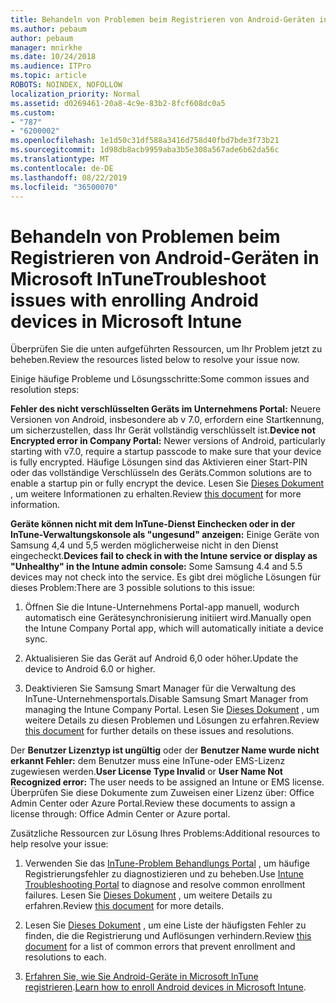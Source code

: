 ```yaml
---
title: Behandeln von Problemen beim Registrieren von Android-Geräten in Microsoft InTune
ms.author: pebaum
author: pebaum
manager: mnirkhe
ms.date: 10/24/2018
ms.audience: ITPro
ms.topic: article
ROBOTS: NOINDEX, NOFOLLOW
localization_priority: Normal
ms.assetid: d0269461-20a8-4c9e-83b2-8fcf608dc0a5
ms.custom:
- "787"
- "6200002"
ms.openlocfilehash: 1e1d50c31df588a3416d758d40fbd7bde3f73b21
ms.sourcegitcommit: 1d98db8acb9959aba3b5e308a567ade6b62da56c
ms.translationtype: MT
ms.contentlocale: de-DE
ms.lasthandoff: 08/22/2019
ms.locfileid: "36500070"
---
```

# <a name="troubleshoot-issues-with-enrolling-android-devices-in-microsoft-intune"></a><span data-ttu-id="50589-102">Behandeln von Problemen beim Registrieren von Android-Geräten in Microsoft InTune</span><span class="sxs-lookup"><span data-stu-id="50589-102">Troubleshoot issues with enrolling Android devices in Microsoft Intune</span></span>

<span data-ttu-id="50589-103">Überprüfen Sie die unten aufgeführten Ressourcen, um Ihr Problem jetzt zu beheben.</span><span class="sxs-lookup"><span data-stu-id="50589-103">Review the resources listed below to resolve your issue now.</span></span>
  
<span data-ttu-id="50589-104">Einige häufige Probleme und Lösungsschritte:</span><span class="sxs-lookup"><span data-stu-id="50589-104">Some common issues and resolution steps:</span></span>
  
 <span data-ttu-id="50589-105">**Fehler des nicht verschlüsselten Geräts im Unternehmens Portal:** Neuere Versionen von Android, insbesondere ab v 7.0, erfordern eine Startkennung, um sicherzustellen, dass Ihr Gerät vollständig verschlüsselt ist.</span><span class="sxs-lookup"><span data-stu-id="50589-105">**Device not Encrypted error in Company Portal:** Newer versions of Android, particularly starting with v7.0, require a startup passcode to make sure that your device is fully encrypted.</span></span> <span data-ttu-id="50589-106">Häufige Lösungen sind das Aktivieren einer Start-PIN oder das vollständige Verschlüsseln des Geräts.</span><span class="sxs-lookup"><span data-stu-id="50589-106">Common solutions are to enable a startup pin or fully encrypt the device.</span></span> <span data-ttu-id="50589-107">Lesen Sie [Dieses Dokument](https://docs.microsoft.com/intune-user-help/your-device-appears-encrypted-but-cp-says-otherwise-android) , um weitere Informationen zu erhalten.</span><span class="sxs-lookup"><span data-stu-id="50589-107">Review [this document](https://docs.microsoft.com/intune-user-help/your-device-appears-encrypted-but-cp-says-otherwise-android) for more information.</span></span>
  
 <span data-ttu-id="50589-108">**Geräte können nicht mit dem InTune-Dienst Einchecken oder in der InTune-Verwaltungskonsole als "ungesund" anzeigen:** Einige Geräte von Samsung 4,4 und 5,5 werden möglicherweise nicht in den Dienst eingecheckt.</span><span class="sxs-lookup"><span data-stu-id="50589-108">**Devices fail to check in with the Intune service or display as "Unhealthy" in the Intune admin console:** Some Samsung 4.4 and 5.5 devices may not check into the service.</span></span> <span data-ttu-id="50589-109">Es gibt drei mögliche Lösungen für dieses Problem:</span><span class="sxs-lookup"><span data-stu-id="50589-109">There are 3 possible solutions to this issue:</span></span>
  
1. <span data-ttu-id="50589-110">Öffnen Sie die Intune-Unternehmens Portal-app manuell, wodurch automatisch eine Gerätesynchronisierung initiiert wird.</span><span class="sxs-lookup"><span data-stu-id="50589-110">Manually open the Intune Company Portal app, which will automatically initiate a device sync.</span></span>

2. <span data-ttu-id="50589-111">Aktualisieren Sie das Gerät auf Android 6,0 oder höher.</span><span class="sxs-lookup"><span data-stu-id="50589-111">Update the device to Android 6.0 or higher.</span></span>

3. <span data-ttu-id="50589-112">Deaktivieren Sie Samsung Smart Manager für die Verwaltung des InTune-Unternehmensportals.</span><span class="sxs-lookup"><span data-stu-id="50589-112">Disable Samsung Smart Manager from managing the Intune Company Portal.</span></span> <span data-ttu-id="50589-113">Lesen Sie [Dieses Dokument](https://docs.microsoft.com/intune-classic/troubleshoot/troubleshoot-device-enrollment-in-intune#devices-fail-to-check-in-with-the-intune-service-and-display-as-unhealthy-in-the-intune-admin-console) , um weitere Details zu diesen Problemen und Lösungen zu erfahren.</span><span class="sxs-lookup"><span data-stu-id="50589-113">Review [this document](https://docs.microsoft.com/intune-classic/troubleshoot/troubleshoot-device-enrollment-in-intune#devices-fail-to-check-in-with-the-intune-service-and-display-as-unhealthy-in-the-intune-admin-console) for further details on these issues and resolutions.</span></span>

 <span data-ttu-id="50589-114">Der **Benutzer Lizenztyp ist ungültig** oder der **Benutzer Name wurde nicht erkannt Fehler:** dem Benutzer muss eine InTune-oder EMS-Lizenz zugewiesen werden.</span><span class="sxs-lookup"><span data-stu-id="50589-114">**User License Type Invalid** or **User Name Not Recognized error:** The user needs to be assigned an Intune or EMS license.</span></span> <span data-ttu-id="50589-115">Überprüfen Sie diese Dokumente zum Zuweisen einer Lizenz über: Office Admin Center oder Azure Portal.</span><span class="sxs-lookup"><span data-stu-id="50589-115">Review these documents to assign a license through: Office Admin Center or Azure portal.</span></span>
  
<span data-ttu-id="50589-116">Zusätzliche Ressourcen zur Lösung Ihres Problems:</span><span class="sxs-lookup"><span data-stu-id="50589-116">Additional resources to help resolve your issue:</span></span>
  
1. <span data-ttu-id="50589-117">Verwenden Sie das [InTune-Problem Behandlungs Portal](https://devicemanagement.microsoft.com/#blade/Microsoft_Intune_DeviceSettings/TroubleshootBlade) , um häufige Registrierungsfehler zu diagnostizieren und zu beheben.</span><span class="sxs-lookup"><span data-stu-id="50589-117">Use [Intune Troubleshooting Portal](https://devicemanagement.microsoft.com/#blade/Microsoft_Intune_DeviceSettings/TroubleshootBlade) to diagnose and resolve common enrollment failures.</span></span> <span data-ttu-id="50589-118">Lesen Sie [Dieses Dokument](https://docs.microsoft.com/intune/help-desk-operators) , um weitere Details zu erfahren.</span><span class="sxs-lookup"><span data-stu-id="50589-118">Review [this document](https://docs.microsoft.com/intune/help-desk-operators) for more details.</span></span>

2. <span data-ttu-id="50589-119">Lesen Sie [Dieses Dokument](https://docs.microsoft.com/intune-classic/Troubleshoot/troubleshoot-device-enrollment-in-intune) , um eine Liste der häufigsten Fehler zu finden, die die Registrierung und Auflösungen verhindern.</span><span class="sxs-lookup"><span data-stu-id="50589-119">Review [this document](https://docs.microsoft.com/intune-classic/Troubleshoot/troubleshoot-device-enrollment-in-intune) for a list of common errors that prevent enrollment and resolutions to each.</span></span>

3. <span data-ttu-id="50589-120">[Erfahren Sie, wie Sie Android-Geräte in Microsoft InTune registrieren](https://docs.microsoft.com/intune/android-enroll).</span><span class="sxs-lookup"><span data-stu-id="50589-120">[Learn how to enroll Android devices in Microsoft Intune](https://docs.microsoft.com/intune/android-enroll).</span></span>
